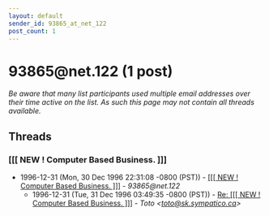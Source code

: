 ```yaml
---
layout: default
sender_id: 93865_at_net_122
post_count: 1
---
```


# 93865<span>@</span>net.122 (1 post)

_Be aware that many list participants used multiple email addresses over their time active on the list. As such this page may not contain all threads available._

## Threads

### [[[   NEW !  Computer Based Business.    ]]]
+ 1996-12-31 (Mon, 30 Dec 1996 22:31:08 -0800 (PST)) - [[[[   NEW !  Computer Based Business.    ]]]](/archive/1996/12/d43bee03f1b7d69c036723e57cf9e1816bf3a960c793e8c7a0b7633237454e32) - _93865@net.122_
  + 1996-12-31 (Tue, 31 Dec 1996 03:49:35 -0800 (PST)) - [Re: [[[   NEW !  Computer Based Business.    ]]]](/archive/1996/12/a4869c7ab32739d1b14c40862f2c908bd501c0dfc0663fd00f9160984fe29376) - _Toto \<toto@sk.sympatico.ca\>_

